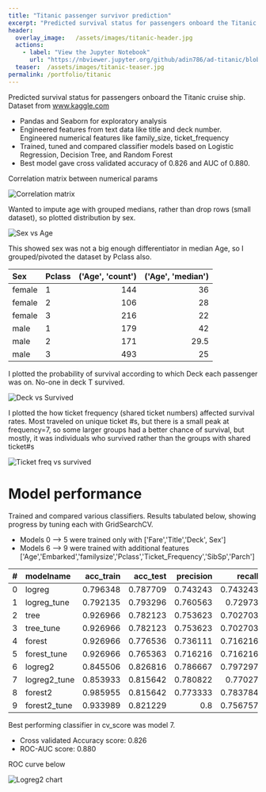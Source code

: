 ```yaml
---
title: "Titanic passenger survivor prediction"
excerpt: "Predicted survival status for passengers onboard the Titanic cruise ship"
header:
  overlay_image:   /assets/images/titanic-header.jpg
  actions:
    - label: "View the Jupyter Notebook"
      url: "https://nbviewer.jupyter.org/github/adin786/ad-titanic/blob/main/titanic.ipynb"
  teaser:  /assets/images/titanic-teaser.jpg
permalink: /portfolio/titanic
---
```

Predicted survival status for passengers onboard the Titanic cruise ship. Dataset from www.kaggle.com

- Pandas and Seaborn for exploratory analysis
- Engineered features from text data like title and deck number. Engineered numerical features like family_size, ticket_frequency
- Trained, tuned and compared classifier models based on Logistic Regression, Decision Tree, and Random Forest
- Best model gave cross validated accuracy of 0.826 and AUC of 0.880.

Correlation matrix between numerical params

![Correlation matrix](images/titanic_corrmat.png)

Wanted to impute age with grouped medians, rather than drop rows (small dataset), so plotted distribution by sex.

![Sex vs Age](images/titanic_sex_vs_age.png)

This showed sex was not a big enough differentiator in median Age, so I grouped/pivoted the dataset by Pclass also.

|Sex|Pclass    |   ('Age', 'count') |   ('Age', 'median') |
|:-----|-|-------------------:|--------------------:|
|female|1|                144 |                36   |
|female|2|                106 |                28   |
|female|3|                216 |                22   |
|male|1|                179 |                42   |
|male|2|                171 |                29.5 |
|male|3|                493 |                25   |

I plotted the probability of survival according to which Deck each passenger was on.  No-one in deck T survived.

![Deck vs Survived](images/titanic_deck_vs_survived.png)

I plotted the how ticket frequency (shared ticket numbers) affected survival rates. Most traveled on unique ticket #s, but there is a small peak at frequency=7, so some larger groups had a better chance of survival, but mostly, it was individuals who survived rather than the groups with shared ticket#s

![Ticket freq vs survived](images/titanic_ticketfreq_vs_survived.png)

# Model performance
Trained and compared various classifiers.  Results tabulated below, showing progress by tuning each with GridSearchCV.  

- Models 0 --> 5 were trained only with ['Fare','Title','Deck', Sex']
- Models 6 --> 9 were trained with additional features ['Age','Embarked','familysize','Pclass','Ticket_Frequency','SibSp','Parch']

|  # | modelname            |   acc_train |   acc_test |   precision |   recall |       f1 |      auc |   cv_mean |    cv_std |
|---:|:---------------------|------------:|-----------:|------------:|---------:|---------:|---------:|----------:|----------:|
|  0 | logreg               |    0.796348 |   0.787709 |    0.743243 | 0.743243 | 0.743243 | 0.867181 |  0.776662 | 0.013828  |
|  1 | logreg_tune          |    0.792135 |   0.793296 |    0.760563 | 0.72973  | 0.744828 | 0.866409 |  0.78786  | 0.0200878 |
|  2 | tree                 |    0.926966 |   0.782123 |    0.753623 | 0.702703 | 0.727273 | 0.790927 |  0.793516 | 0.0328465 |
|  3 | tree_tune            |    0.926966 |   0.782123 |    0.753623 | 0.702703 | 0.727273 | 0.790927 |  0.793516 | 0.0328465 |
|  4 | forest               |    0.926966 |   0.776536 |    0.736111 | 0.716216 | 0.726027 | 0.859395 |  0.774471 | 0.0403078 |
|  5 | forest_tune          |    0.926966 |   0.765363 |    0.716216 | 0.716216 | 0.716216 | 0.852896 |  0.774471 | 0.037886  |
|  6 | logreg2              |    0.845506 |   0.826816 |    0.786667 | 0.797297 | 0.791946 | 0.881725 |  0.824914 | 0.0179236 |
|  7 | logreg2_tune         |    0.853933 |   0.815642 |    0.780822 | 0.77027  | 0.77551  | 0.879923 |  0.826044 | 0.0200473 |
|  8 | forest2              |    0.985955 |   0.815642 |    0.773333 | 0.783784 | 0.778523 | 0.896139 |  0.803565 | 0.0368746 |
|  9 | forest2_tune         |    0.933989 |   0.821229 |    0.8      | 0.756757 | 0.777778 | 0.897941 |  0.819315 | 0.0266063 |

Best performing classifier in cv_score was model 7.  
- Cross validated Accuracy score: 0.826
- ROC-AUC score: 0.880

ROC curve below

![Logreg2 chart](images/titanic_logreg2_charts.png)

